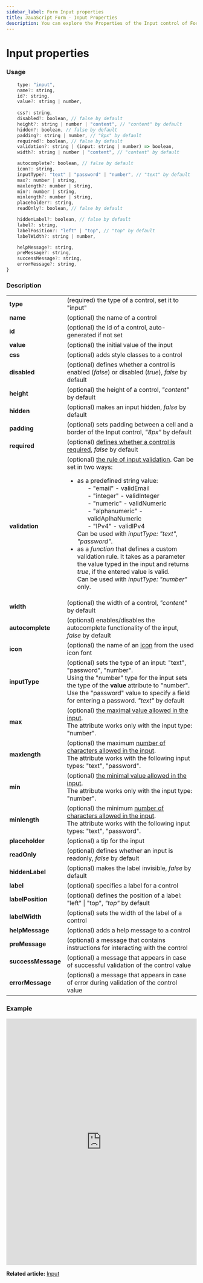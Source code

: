```yaml
---
sidebar_label: Form Input properties
title: JavaScript Form - Input Properties 
description: You can explore the Properties of the Input control of Form in the documentation of the DHTMLX JavaScript UI library. Browse developer guides and API reference, try out code examples and live demos, and download a free 30-day evaluation version of DHTMLX Suite.
---
```


# Input properties

### Usage

```javascript
	type: "input",
	name?: string,
	id?: string,
	value?: string | number,
	
	css?: string,
	disabled?: boolean, // false by default
	height?: string | number | "content", // "content" by default
	hidden?: boolean, // false by default
	padding?: string | number, // "8px" by default
	required?: boolean, // false by default
	validation?: string | (input: string | number) => boolean,
	width?: string | number | "content", // "content" by default

	autocomplete?: boolean, // false by default
	icon?: string,
	inputType?: "text" | "password" | "number", // "text" by default
	max?: number | string,
	maxlength?: number | string,
	min?: number | string,
	minlength?: number | string,
	placeholder?: string,
	readOnly?: boolean, // false by default

	hiddenLabel?: boolean, // false by default
	label?: string,
	labelPosition?: "left" | "top", // "top" by default
	labelWidth?: string | number,

	helpMessage?: string,
	preMessage?: string,
	successMessage?: string,
	errorMessage?: string,
}
```

### Description

<table>
	<tbody>
    	<tr>
			<td><b>type</b></td>
			<td>(required) the type of a control, set it to "input" </td>
		</tr>
        <tr>
			<td><b>name</b></td>
			<td>(optional) the name of a control</td>
		</tr>
        <tr>
			<td><b>id</b></td>
			<td>(optional) the id of a control, auto-generated if not set</td>
		</tr>
		<tr>
			<td><b>value</b></td>
			<td>(optional) the initial value of the input</td>
		</tr>
		<tr>
			<td><b>css</b></td>
			<td>(optional) adds style classes to a control</td>
		</tr>
        <tr>
			<td><b>disabled</b></td>
			<td>(optional) defines whether a control is enabled (<i>false</i>) or disabled (<i>true</i>), <i>false</i> by default</td>
		</tr>
		<tr>
			<td><b>height</b></td>
			<td>(optional) the height of a control, <i>"content"</i> by default</td>
		</tr>
		<tr>
			<td><b>hidden</b></td>
			<td>(optional) makes an input hidden, <i>false</i> by default</td>
		</tr>
		<tr>
			<td><b>padding</b></td>
			<td>(optional) sets padding between a cell and a border of the Input control, <i>"8px"</i> by default</td>
		</tr>
		<tr>
			<td><b>required</b></td>
			<td>(optional) <a href="../../../work_with_form#validating-form">defines whether a control is required</a>, <i>false</i> by default</td>
		</tr>
        <tr>
			<td><b>validation</b></td>
			<td>(optional) <a href="../../../work_with_form#validation-rules">the rule of input validation</a>. Can be set in two ways:
            	<ul>
                	<li>as a predefined string value: 
                    <ol>- "email" - validEmail</ol>
                    <ol>- "integer" - validInteger</ol>
                    <ol>- "numeric" - validNumeric</ol>
                    <ol>- "alphanumeric" - validAplhaNumeric</ol>
                    <ol>- "IPv4" - validIPv4</ol>
					Can be used with <i>inputType: "text", "password"</i>.
                    </li>
                    <li>as a <i>function</i> that defines a custom validation rule. It takes as a parameter the value typed in the input and returns <i>true</i>, if the entered value is valid.<br/> Can be used with <i>inputType: "number"</i> only.</li>
                </ul>
            </td>
		</tr>
        <tr>
			<td><b>width</b></td>
			<td>(optional) the width of a control, <i>"content"</i> by default</td>
		</tr>
		<tr>
			<td><b>autocomplete</b></td>
			<td>(optional) enables/disables the autocomplete functionality of the input, <i>false</i> by default</td>
		</tr>
		<tr>
			<td><b>icon</b></td>
			<td>(optional) the name of an <a href="../../../../helpers/icon">icon</a> from the used icon font</td>
		</tr>
        <tr>
			<td><b>inputType</b></td>
			<td>(optional) sets the type of an input: "text", "password", "number". <br/>Using the "number" type for the input sets the type of the <b>value</b> attribute to "number". <br/>Use the "password" value to specify a field for entering a password. <i>"text"</i> by default</td>
		</tr>
		<tr>
			<td><b>max</b></td>
			<td>(optional) <a href="../../../work_with_form#minimal-and-maximal-values">the maximal value allowed in the input</a>. <br/>The attribute works only with the input type: "number". </td>
		</tr>
		<tr>
			<td><b>maxlength</b></td>
			<td>(optional) the maximum <a href="../../../work_with_form#number-of-allowed-characters">number of characters allowed in the input</a>. <br/>The attribute works with the following input types: "text", "password".</td>
		</tr>
		<tr>
			<td><b>min</b></td>
			<td>(optional) <a href="../../../work_with_form#minimal-and-maximal-values">the minimal value allowed in the input</a>. <br/>The attribute works only with the input type: "number". </td>
		</tr>
		<tr>
			<td><b>minlength</b></td>
			<td>(optional) the minimum <a href="../../../work_with_form#number-of-allowed-characters">number of characters allowed in the input</a>. <br/> The attribute works with the following input types: "text", "password". </td>
		</tr>
		<tr>
			<td><b>placeholder</b></td>
			<td>(optional) a tip for the input</td>
		</tr>
		<tr>
			<td><b>readOnly</b></td>
			<td>(optional) defines whether an input is readonly, <i>false</i> by default</td>
		</tr>
		<tr>
			<td><b>hiddenLabel</b></td>
			<td>(optional) makes the label invisible, <i>false</i> by default</td>
		</tr>
		<tr>
			<td><b>label</b></td>
			<td>(optional) specifies a label for a control</td>
		</tr>
        <tr>
			<td><b>labelPosition</b></td>
			<td>(optional) defines the position of a label: "left" | "top", <i>"top"</i> by default</td>
		</tr>
        <tr>
			<td><b>labelWidth</b></td>
			<td>(optional) sets the width of the label of a control</td>
		</tr>
        <tr>
			<td><b>helpMessage</b></td>
			<td>(optional) adds a help message to a control</td>
		</tr>
        <tr>
			<td><b>preMessage</b></td>
			<td>(optional) a message that contains instructions for interacting with the control</td>
		</tr>
        <tr>
			<td><b>successMessage</b></td>
			<td>(optional) a message that appears in case of successful validation of the control value</td>
		</tr>
        <tr>
			<td><b>errorMessage</b></td>
			<td>(optional) a message that appears in case of error during validation of the control value</td>
		</tr>
    </tbody>
</table>

### Example

<iframe src="https://snippet.dhtmlx.com/9q8fubjm?mode=js" frameborder="0" class="snippet_iframe" width="100%" height="650"></iframe>

**Related article:** [Input](form/input.md)
